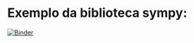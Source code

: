 # Exemplo da biblioteca sympy:
[![Binder](https://mybinder.org/badge_logo.svg)](https://mybinder.org/v2/gh/odairjosebellini/jupyter-notebooks/sympy/main)
